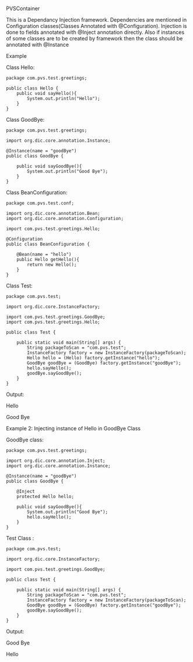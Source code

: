 PVSContainer

This is a Dependancy Injection framework. Dependencies are mentioned in Configuration classes(Classes Annotated with @Configuration). Injection is done to fields annotated with @Inject annotation directly. Also if instances of some classes are to be created by framework then the class should be annotated with @Instance

Example

Class Hello:

    package com.pvs.test.greetings;

    public class Hello {
        public void sayHello(){
            System.out.println("Hello");
        }
    }

Class GoodBye:

    package com.pvs.test.greetings;

    import org.dic.core.annotation.Instance;

    @Instance(name = "goodBye")
    public class GoodBye {

        public void sayGoodBye(){
            System.out.println("Good Bye");
        }
    }

Class BeanConfiguration:

    package com.pvs.test.conf;

    import org.dic.core.annotation.Bean;
    import org.dic.core.annotation.Configuration;

    import com.pvs.test.greetings.Hello;

    @Configuration
    public class BeanConfiguration {

        @Bean(name = "hello")
        public Hello getHello(){
            return new Hello();
        }
    } 

Class Test:

    package com.pvs.test;

    import org.dic.core.InstanceFactory;

    import com.pvs.test.greetings.GoodBye;
    import com.pvs.test.greetings.Hello;

    public class Test {

        public static void main(String[] args) {
            String packageToScan = "com.pvs.test";
            InstanceFactory factory = new InstanceFactory(packageToScan);
            Hello hello = (Hello) factory.getInstance("hello");
            GoodBye goodBye = (GoodBye) factory.getInstance("goodBye");
            hello.sayHello();
            goodBye.sayGoodBye();
        }
    }

Output:

Hello

Good Bye

Example 2: Injecting instance of Hello in GoodBye Class

GoodBye class:

    package com.pvs.test.greetings;

    import org.dic.core.annotation.Inject;
    import org.dic.core.annotation.Instance;

    @Instance(name = "goodBye")
    public class GoodBye {

        @Inject
        protected Hello hello;

        public void sayGoodBye(){
            System.out.println("Good Bye");
            hello.sayHello();
        }
    }

Test Class :

    package com.pvs.test;

    import org.dic.core.InstanceFactory;

    import com.pvs.test.greetings.GoodBye;

    public class Test {

        public static void main(String[] args) {
            String packageToScan = "com.pvs.test";
            InstanceFactory factory = new InstanceFactory(packageToScan);       
            GoodBye goodBye = (GoodBye) factory.getInstance("goodBye");     
            goodBye.sayGoodBye();
        }
    }

Output:

Good Bye

Hello
